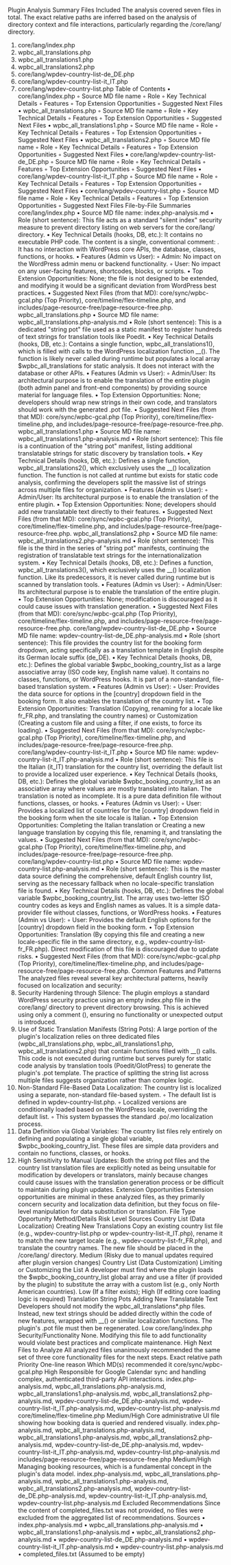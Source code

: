Plugin Analysis Summary
Files Included
The analysis covered seven files in total. The exact relative paths are inferred based on the analysis of directory context and file interactions, particularly regarding the /core/lang/ directory.
1. core/lang/index.php
2. wpbc_all_translations.php
3. wpbc_all_translations1.php
4. wpbc_all_translations2.php
5. core/lang/wpdev-country-list-de_DE.php
6. core/lang/wpdev-country-list-it_IT.php
7. core/lang/wpdev-country-list.php
Table of Contents
• core/lang/index.php
    ◦ Source MD file name
    ◦ Role
    ◦ Key Technical Details
    ◦ Features
    ◦ Top Extension Opportunities
    ◦ Suggested Next Files
• wpbc_all_translations.php
    ◦ Source MD file name
    ◦ Role
    ◦ Key Technical Details
    ◦ Features
    ◦ Top Extension Opportunities
    ◦ Suggested Next Files
• wpbc_all_translations1.php
    ◦ Source MD file name
    ◦ Role
    ◦ Key Technical Details
    ◦ Features
    ◦ Top Extension Opportunities
    ◦ Suggested Next Files
• wpbc_all_translations2.php
    ◦ Source MD file name
    ◦ Role
    ◦ Key Technical Details
    ◦ Features
    ◦ Top Extension Opportunities
    ◦ Suggested Next Files
• core/lang/wpdev-country-list-de_DE.php
    ◦ Source MD file name
    ◦ Role
    ◦ Key Technical Details
    ◦ Features
    ◦ Top Extension Opportunities
    ◦ Suggested Next Files
• core/lang/wpdev-country-list-it_IT.php
    ◦ Source MD file name
    ◦ Role
    ◦ Key Technical Details
    ◦ Features
    ◦ Top Extension Opportunities
    ◦ Suggested Next Files
• core/lang/wpdev-country-list.php
    ◦ Source MD file name
    ◦ Role
    ◦ Key Technical Details
    ◦ Features
    ◦ Top Extension Opportunities
    ◦ Suggested Next Files
File-by-File Summaries
core/lang/index.php
<a id="core/lang/index.php"></a> <a id="source-md-file-name-core/lang/index.php"></a>
• Source MD file name: index.php-analysis.md <a id="role-core/lang/index.php"></a>
• Role (short sentence): This file acts as a standard "silent index" security measure to prevent directory listing on web servers for the core/lang/ directory. <a id="key-technical-details-core/lang/index.php"></a>
• Key Technical Details (hooks, DB, etc.): It contains no executable PHP code. The content is a single, conventional comment: <?php // Silence is golden. ?>. It has no interaction with WordPress core APIs, the database, classes, functions, or hooks. <a id="features-core/lang/index.php"></a>
• Features (Admin vs User):
    ◦ Admin: No impact on the WordPress admin menu or backend functionality.
    ◦ User: No impact on any user-facing features, shortcodes, blocks, or scripts. <a id="top-extension-opportunities-core/lang/index.php"></a>
• Top Extension Opportunities: None; the file is not designed to be extended, and modifying it would be a significant deviation from WordPress best practices. <a id="suggested-next-files-core/lang/index.php"></a>
• Suggested Next Files (from that MD): core/sync/wpbc-gcal.php (Top Priority), core/timeline/flex-timeline.php, and includes/page-resource-free/page-resource-free.php.
wpbc_all_translations.php
<a id="wpbc_all_translations.php"></a> <a id="source-md-file-name-wpbc_all_translations.php"></a>
• Source MD file name: wpbc_all_translations.php-analysis.md <a id="role-wpbc_all_translations.php"></a>
• Role (short sentence): This is a dedicated "string pot" file used as a static manifest to register hundreds of text strings for translation tools like Poedit. <a id="key-technical-details-wpbc_all_translations.php"></a>
• Key Technical Details (hooks, DB, etc.): Contains a single function, wpbc_all_translations1(), which is filled with calls to the WordPress localization function __(). The function is likely never called during runtime but populates a local array $wpbc_all_translations for static analysis. It does not interact with the database or other APIs. <a id="features-wpbc_all_translations.php"></a>
• Features (Admin vs User):
    ◦ Admin/User: Its architectural purpose is to enable the translation of the entire plugin (both admin panel and front-end components) by providing source material for language files. <a id="top-extension-opportunities-wpbc_all_translations.php"></a>
• Top Extension Opportunities: None; developers should wrap new strings in their own code, and translators should work with the generated .pot file. <a id="suggested-next-files-wpbc_all_translations.php"></a>
• Suggested Next Files (from that MD): core/sync/wpbc-gcal.php (Top Priority), core/timeline/flex-timeline.php, and includes/page-resource-free/page-resource-free.php.
wpbc_all_translations1.php
<a id="wpbc_all_translations1.php"></a> <a id="source-md-file-name-wpbc_all_translations1.php"></a>
• Source MD file name: wpbc_all_translations1.php-analysis.md <a id="role-wpbc_all_translations1.php"></a>
• Role (short sentence): This file is a continuation of the "string pot" manifest, listing additional translatable strings for static discovery by translation tools. <a id="key-technical-details-wpbc_all_translations1.php"></a>
• Key Technical Details (hooks, DB, etc.): Defines a single function, wpbc_all_translations2(), which exclusively uses the __() localization function. The function is not called at runtime but exists for static code analysis, confirming the developers split the massive list of strings across multiple files for organization. <a id="features-wpbc_all_translations1.php"></a>
• Features (Admin vs User):
    ◦ Admin/User: Its architectural purpose is to enable the translation of the entire plugin. <a id="top-extension-opportunities-wpbc_all_translations1.php"></a>
• Top Extension Opportunities: None; developers should add new translatable text directly to their features. <a id="suggested-next-files-wpbc_all_translations1.php"></a>
• Suggested Next Files (from that MD): core/sync/wpbc-gcal.php (Top Priority), core/timeline/flex-timeline.php, and includes/page-resource-free/page-resource-free.php.
wpbc_all_translations2.php
<a id="wpbc_all_translations2.php"></a> <a id="source-md-file-name-wpbc_all_translations2.php"></a>
• Source MD file name: wpbc_all_translations2.php-analysis.md <a id="role-wpbc_all_translations2.php"></a>
• Role (short sentence): This file is the third in the series of "string pot" manifests, continuing the registration of translatable text strings for the internationalization system. <a id="key-technical-details-wpbc_all_translations2.php"></a>
• Key Technical Details (hooks, DB, etc.): Defines a function, wpbc_all_translations3(), which exclusively uses the __() localization function. Like its predecessors, it is never called during runtime but is scanned by translation tools. <a id="features-wpbc_all_translations2.php"></a>
• Features (Admin vs User):
    ◦ Admin/User: Its architectural purpose is to enable the translation of the entire plugin. <a id="top-extension-opportunities-wpbc_all_translations2.php"></a>
• Top Extension Opportunities: None; modification is discouraged as it could cause issues with translation generation. <a id="suggested-next-files-wpbc_all_translations2.php"></a>
• Suggested Next Files (from that MD): core/sync/wpbc-gcal.php (Top Priority), core/timeline/flex-timeline.php, and includes/page-resource-free/page-resource-free.php.
core/lang/wpdev-country-list-de_DE.php
<a id="core/lang/wpdev-country-list-de_DE.php"></a> <a id="source-md-file-name-core/lang/wpdev-country-list-de_DE.php"></a>
• Source MD file name: wpdev-country-list-de_DE.php-analysis.md <a id="role-core/lang/wpdev-country-list-de_DE.php"></a>
• Role (short sentence): This file provides the country list for the booking form dropdown, acting specifically as a translation template in English despite its German locale suffix (de_DE). <a id="key-technical-details-core/lang/wpdev-country-list-de_DE.php"></a>
• Key Technical Details (hooks, DB, etc.): Defines the global variable $wpbc_booking_country_list as a large associative array (ISO code key, English name value). It contains no classes, functions, or WordPress hooks. It is part of a non-standard, file-based translation system. <a id="features-core/lang/wpdev-country-list-de_DE.php"></a>
• Features (Admin vs User):
    ◦ User: Provides the data source for options in the [country] dropdown field in the booking form. It also enables the translation of the country list. <a id="top-extension-opportunities-core/lang/wpdev-country-list-de_DE.php"></a>
• Top Extension Opportunities: Translation (Copying, renaming for a locale like fr_FR.php, and translating the country names) or Customization (Creating a custom file and using a filter, if one exists, to force its loading). <a id="suggested-next-files-core/lang/wpdev-country-list-de_DE.php"></a>
• Suggested Next Files (from that MD): core/sync/wpbc-gcal.php (Top Priority), core/timeline/flex-timeline.php, and includes/page-resource-free/page-resource-free.php.
core/lang/wpdev-country-list-it_IT.php
<a id="core/lang/wpdev-country-list-it_IT.php"></a> <a id="source-md-file-name-core/lang/wpdev-country-list-it_IT.php"></a>
• Source MD file name: wpdev-country-list-it_IT.php-analysis.md <a id="role-core/lang/wpdev-country-list-it_IT.php"></a>
• Role (short sentence): This file is the Italian (it_IT) translation for the country list, overriding the default list to provide a localized user experience. <a id="key-technical-details-core/lang/wpdev-country-list-it_IT.php"></a>
• Key Technical Details (hooks, DB, etc.): Defines the global variable $wpbc_booking_country_list as an associative array where values are mostly translated into Italian. The translation is noted as incomplete. It is a pure data definition file without functions, classes, or hooks. <a id="features-core/lang/wpdev-country-list-it_IT.php"></a>
• Features (Admin vs User):
    ◦ User: Provides a localized list of countries for the [country] dropdown field in the booking form when the site locale is Italian. <a id="top-extension-opportunities-core/lang/wpdev-country-list-it_IT.php"></a>
• Top Extension Opportunities: Completing the Italian translation or Creating a new language translation by copying this file, renaming it, and translating the values. <a id="suggested-next-files-core/lang/wpdev-country-list-it_IT.php"></a>
• Suggested Next Files (from that MD): core/sync/wpbc-gcal.php (Top Priority), core/timeline/flex-timeline.php, and includes/page-resource-free/page-resource-free.php.
core/lang/wpdev-country-list.php
<a id="core/lang/wpdev-country-list.php"></a> <a id="source-md-file-name-core/lang/wpdev-country-list.php"></a>
• Source MD file name: wpdev-country-list.php-analysis.md <a id="role-core/lang/wpdev-country-list.php"></a>
• Role (short sentence): This is the master data source defining the comprehensive, default English country list, serving as the necessary fallback when no locale-specific translation file is found. <a id="key-technical-details-core/lang/wpdev-country-list.php"></a>
• Key Technical Details (hooks, DB, etc.): Defines the global variable $wpbc_booking_country_list. The array uses two-letter ISO country codes as keys and English names as values. It is a simple data-provider file without classes, functions, or WordPress hooks. <a id="features-core/lang/wpdev-country-list.php"></a>
• Features (Admin vs User):
    ◦ User: Provides the default English options for the [country] dropdown field in the booking form. <a id="top-extension-opportunities-core/lang/wpdev-country-list.php"></a>
• Top Extension Opportunities: Translation (By copying this file and creating a new locale-specific file in the same directory, e.g., wpdev-country-list-fr_FR.php). Direct modification of this file is discouraged due to update risks. <a id="suggested-next-files-core/lang/wpdev-country-list.php"></a>
• Suggested Next Files (from that MD): core/sync/wpbc-gcal.php (Top Priority), core/timeline/flex-timeline.php, and includes/page-resource-free/page-resource-free.php.
Common Features and Patterns
The analyzed files reveal several key architectural patterns, heavily focused on localization and security:
1. Security Hardening through Silence: The plugin employs a standard WordPress security practice using an empty index.php file in the core/lang/ directory to prevent directory browsing. This is achieved using only a comment (<?php // Silence is golden. ?>), ensuring no functionality or unexpected output is introduced.
2. Use of Static Translation Manifests (String Pots): A large portion of the plugin's localization relies on three dedicated files (wpbc_all_translations.php, wpbc_all_translations1.php, wpbc_all_translations2.php) that contain functions filled with __() calls. This code is not executed during runtime but serves purely for static code analysis by translation tools (Poedit/GlotPress) to generate the plugin's .pot template. The practice of splitting the string list across multiple files suggests organization rather than complex logic.
3. Non-Standard File-Based Data Localization: The country list is localized using a separate, non-standard file-based system.
    ◦ The default list is defined in wpdev-country-list.php.
    ◦ Localized versions are conditionally loaded based on the WordPress locale, overriding the default list.
    ◦ This system bypasses the standard .po/.mo localization process.
4. Data Definition via Global Variables: The country list files rely entirely on defining and populating a single global variable, $wpbc_booking_country_list. These files are simple data providers and contain no functions, classes, or hooks.
5. High Sensitivity to Manual Updates: Both the string pot files and the country list translation files are explicitly noted as being unsuitable for modification by developers or translators, mainly because changes could cause issues with the translation generation process or be difficult to maintain during plugin updates.
Extension Opportunities
Extension opportunities are minimal in these analyzed files, as they primarily concern security and localization data definition, but they focus on file-level manipulation for data substitution or translation.
File Type
Opportunity
Method/Details
Risk Level
Sources
Country List (Data Localization)
Creating New Translations
Copy an existing country list file (e.g., wpdev-country-list.php or wpdev-country-list-it_IT.php), rename it to match the new target locale (e.g., wpdev-country-list-fr_FR.php), and translate the country names. The new file should be placed in the /core/lang/ directory.
Medium (Risky due to manual updates required after plugin version changes)
Country List (Data Customization)
Limiting or Customizing the List
A developer must find where the plugin loads the $wpbc_booking_country_list global array and use a filter (if provided by the plugin) to substitute the array with a custom list (e.g., only North American countries).
Low (If a filter exists); High (If editing core loading logic is required)
Translation String Pots
Adding New Translatable Text
Developers should not modify the wpbc_all_translations*.php files. Instead, new text strings should be added directly within the code of new features, wrapped with __() or similar localization functions. The plugin's .pot file must then be regenerated.
Low
core/lang/index.php
Security/Functionality
None. Modifying this file to add functionality would violate best practices and complicate maintenance.
High
Next Files to Analyze
All analyzed files unanimously recommended the same set of three core functionality files for the next steps.
Exact relative path
Priority
One-line reason
Which MD(s) recommended it
core/sync/wpbc-gcal.php
High
Responsible for Google Calendar sync and handling complex, authenticated third-party API interactions.
index.php-analysis.md, wpbc_all_translations.php-analysis.md, wpbc_all_translations1.php-analysis.md, wpbc_all_translations2.php-analysis.md, wpdev-country-list-de_DE.php-analysis.md, wpdev-country-list-it_IT.php-analysis.md, wpdev-country-list.php-analysis.md
core/timeline/flex-timeline.php
Medium/High
Core administrative UI file showing how booking data is queried and rendered visually.
index.php-analysis.md, wpbc_all_translations.php-analysis.md, wpbc_all_translations1.php-analysis.md, wpbc_all_translations2.php-analysis.md, wpdev-country-list-de_DE.php-analysis.md, wpdev-country-list-it_IT.php-analysis.md, wpdev-country-list.php-analysis.md
includes/page-resource-free/page-resource-free.php
Medium/High
Managing booking resources, which is a fundamental concept in the plugin's data model.
index.php-analysis.md, wpbc_all_translations.php-analysis.md, wpbc_all_translations1.php-analysis.md, wpbc_all_translations2.php-analysis.md, wpdev-country-list-de_DE.php-analysis.md, wpdev-country-list-it_IT.php-analysis.md, wpdev-country-list.php-analysis.md
Excluded Recommendations
Since the content of completed_files.txt was not provided, no files were excluded from the aggregated list of recommendations.
Sources
• index.php-analysis.md
• wpbc_all_translations.php-analysis.md
• wpbc_all_translations1.php-analysis.md
• wpbc_all_translations2.php-analysis.md
• wpdev-country-list-de_DE.php-analysis.md
• wpdev-country-list-it_IT.php-analysis.md
• wpdev-country-list.php-analysis.md
• completed_files.txt (Assumed to be empty)